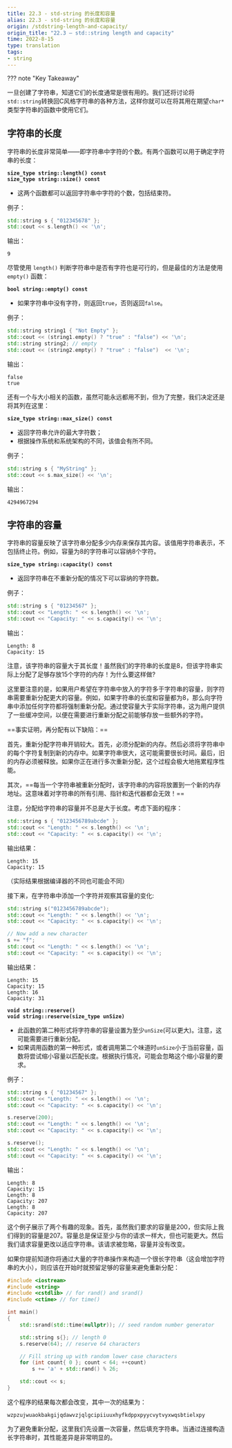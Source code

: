 ```yaml
---
title: 22.3 - std-string 的长度和容量
alias: 22.3 - std-string 的长度和容量
origin: /stdstring-length-and-capacity/
origin_title: "22.3 — std::string length and capacity"
time: 2022-8-15
type: translation
tags:
- string
---
```


??? note "Key Takeaway"


一旦创建了字符串，知道它们的长度通常是很有用的。我们还将讨论将`std::string`转换回C风格字符串的各种方法，这样你就可以在将其用在期望`char*`类型字符串的函数中使用它们。

## 字符串的长度

字符串的长度非常简单——即字符串中字符的个数。有两个函数可以用于确定字符串的长度：

**`size_type string::length() const`**  
**`size_type string::size() const`**

-   这两个函数都可以返回字符串中字符的个数，包括结束符。

例子：

```cpp
std::string s { "012345678" };
std::cout << s.length() << '\n';
```

输出：

```
9
```

尽管使用 `length()` 判断字符串中是否有字符也是可行的，但是最佳的方法是使用 `empty()` 函数：

**`bool string::empty() const`**

- 如果字符串中没有字符，则返回`true`，否则返回`false`。

例子：

```cpp
std::string string1 { "Not Empty" };
std::cout << (string1.empty() ? "true" : "false") << '\n';
std::string string2; // empty
std::cout << (string2.empty() ? "true" : "false")  << '\n';
```


输出：

```
false
true
```

还有一个与大小相关的函数，虽然可能永远都用不到，但为了完整，我们决定还是将其列在这里：

**`size_type string::max_size() const`**

-   返回字符串允许的最大字符数；
-   根据操作系统和系统架构的不同，该值会有所不同。

例子：

```cpp
std::string s { "MyString" };
std::cout << s.max_size() << '\n';
```

输出：

```
4294967294
```

## 字符串的容量

字符串的容量反映了该字符串分配多少内存来保存其内容。该值用字符串表示，不包括终止符。例如，容量为8的字符串可以容纳8个字符。

**`size_type string::capacity() const`**

-   返回字符串在不重新分配的情况下可以容纳的字符数。

例子：

```cpp
std::string s { "01234567" };
std::cout << "Length: " << s.length() << '\n';
std::cout << "Capacity: " << s.capacity() << '\n';
```

输出：

```
Length: 8
Capacity: 15
```

注意，该字符串的容量大于其长度！虽然我们的字符串的长度是8，但该字符串实际上分配了足够存放15个字符的内存！为什么要这样做?

这里要注意的是，如果用户希望在字符串中放入的字符多于字符串的容量，则字符串需要重新分配更大的容量。例如，如果字符串的长度和容量都为8，那么向字符串中添加任何字符都将强制重新分配。通过使容量大于实际字符串，这为用户提供了一些缓冲空间，以便在需要进行重新分配之前能够存放一些额外的字符。

==事实证明，再分配有以下缺陷：==

首先，重新分配字符串开销较大。首先，必须分配新的内存。然后必须将字符串中的每个字符复制到新的内存中。如果字符串很大，这可能需要很长时间。最后，旧的内存必须被释放。如果你正在进行多次重新分配，这个过程会极大地拖累程序性能。

其次，==每当一个字符串被重新分配时，该字符串的内容将放置到一个新的内存地址。这意味着对字符串的所有引用、指针和迭代器都会无效！==

注意，分配给字符串的容量并不总是大于长度。考虑下面的程序：

```cpp
std::string s { "0123456789abcde" };
std::cout << "Length: " << s.length() << '\n';
std::cout << "Capacity: " << s.capacity() << '\n';
```

输出结果：

```
Length: 15
Capacity: 15
```

（实际结果根据编译器的不同也可能会不同）

接下来，在字符串中添加一个字符并观察其容量的变化:

```cpp
std::string s("0123456789abcde");
std::cout << "Length: " << s.length() << '\n';
std::cout << "Capacity: " << s.capacity() << '\n';

// Now add a new character
s += "f";
std::cout << "Length: " << s.length() << '\n';
std::cout << "Capacity: " << s.capacity() << '\n';
```

输出结果：

```
Length: 15
Capacity: 15
Length: 16
Capacity: 31
```

**`void string::reserve()`**  
**`void string::reserve(size_type unSize)`**

- 此函数的第二种形式将字符串的容量设置为至少`unSize`(可以更大)。注意，这可能需要进行重新分配。
- 如果调用函数的第一种形式，或者调用第二个味道时`unSize`小于当前容量，函数将尝试缩小容量以匹配长度。根据执行情况，可能会忽略这个缩小容量的要求。 

例子：

```cpp
std::string s { "01234567" };
std::cout << "Length: " << s.length() << '\n';
std::cout << "Capacity: " << s.capacity() << '\n';

s.reserve(200);
std::cout << "Length: " << s.length() << '\n';
std::cout << "Capacity: " << s.capacity() << '\n';

s.reserve();
std::cout << "Length: " << s.length() << '\n';
std::cout << "Capacity: " << s.capacity() << '\n';
```

输出：

```
Length: 8
Capacity: 15
Length: 8
Capacity: 207
Length: 8
Capacity: 207
```

这个例子展示了两个有趣的现象。首先，虽然我们要求的容量是200，但实际上我们得到的容量是207。容量总是保证至少与你的请求一样大，但也可能更大。然后我们请求容量更改以适应字符串。该请求被忽略，容量并没有改变。

如果你提前知道你将通过大量的字符串操作来构造一个很长字符串（这会增加字符串的大小），则应该在开始时就预留足够的容量来避免重新分配：

```cpp
#include <iostream>
#include <string>
#include <cstdlib> // for rand() and srand()
#include <ctime> // for time()

int main()
{
    std::srand(std::time(nullptr)); // seed random number generator

    std::string s{}; // length 0
    s.reserve(64); // reserve 64 characters

    // Fill string up with random lower case characters
    for (int count{ 0 }; count < 64; ++count)
        s += 'a' + std::rand() % 26;

    std::cout << s;
}
```

这个程序的结果每次都会改变，其中一次的结果为：

```
wzpzujwuaokbakgijqdawvzjqlgcipiiuuxhyfkdppxpyycvytvyxwqsbtielxpy
```

为了避免重新分配，这里我们先设置一次容量，然后填充字符串。当通过连接构造长字符串时，其性能差异是非常明显的。
